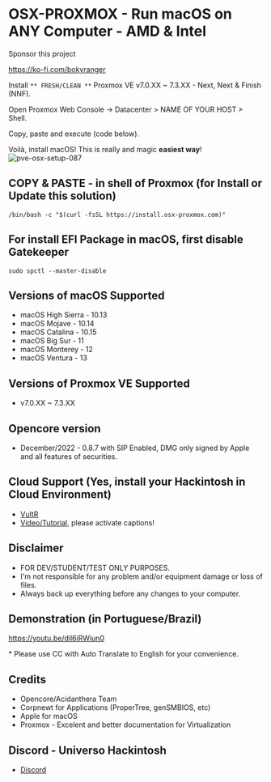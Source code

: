 # OSX-PROXMOX - Run macOS on ANY Computer - AMD & Intel

Sponsor this project

https://ko-fi.com/bokyranger


Install `** FRESH/CLEAN **` Proxmox VE v7.0.XX ~ 7.3.XX - Next, Next & Finish (NNF).

Open Proxmox Web Console -> Datacenter > NAME OF YOUR HOST > Shell.

Copy, paste and execute (code below).

Voilà, install macOS! This is really and magic **easiest way**!
![pve-osx-setup-087](https://user-images.githubusercontent.com/23700365/206713237-1afde54f-8b13-4ca6-93f2-f914caed9c97.png)
## COPY & PASTE - in shell of Proxmox (for Install or Update this solution)

```
/bin/bash -c "$(curl -fsSL https://install.osx-proxmox.com)"
```

## For install EFI Package in macOS, first disable Gatekeeper

```
sudo spctl --master-disable
```

## Versions of macOS Supported
* macOS High Sierra - 10.13
* macOS Mojave - 10.14
* macOS Catalina - 10.15
* macOS Big Sur - 11
* macOS Monterey - 12
* macOS Ventura - 13

## Versions of Proxmox VE Supported
* v7.0.XX ~ 7.3.XX

## Opencore version
* December/2022 - 0.8.7 with SIP Enabled, DMG only signed by Apple and all features of securities.

## Cloud Support (Yes, install your Hackintosh in Cloud Environment)
- [VultR](https://www.vultr.com/?ref=9035565-8H)
- [Vídeo/Tutorial](https://youtu.be/8QsMyL-PNrM), please activate captions!

## Disclaimer

- FOR DEV/STUDENT/TEST ONLY PURPOSES.
- I'm not responsible for any problem and/or equipment damage or loss of files. 
- Always back up everything before any changes to your computer.

## Demonstration (in Portuguese/Brazil)

https://youtu.be/dil6iRWiun0

\* Please use CC with Auto Translate to English for your convenience.

## Credits

- Opencore/Acidanthera Team
- Corpnewt for Applications (ProperTree, genSMBIOS, etc)
- Apple for macOS
- Proxmox - Excelent and better documentation for Virtualization

## Discord - Universo Hackintosh
- [Discord](https://discord.universohackintosh.com.br)

